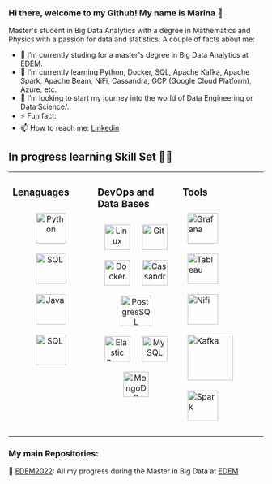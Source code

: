 ### Hi there, welcome to my Github! My name is Marina 👋

Master's student in Big Data Analytics with a degree in Mathematics and Physics with a passion for data and statistics.
A couple of facts about me:

- 🔭 I’m currently studing for a master's degree in Big Data Analytics at [EDEM](https://edem.eu/master-big-data-analytics/).
- 🌱 I’m currently learning Python, Docker, SQL, Apache Kafka, Apache Spark, Apache Beam, NiFi, Cassandra, GCP (Google Cloud Platform), Azure, etc.
- 👯 I’m looking to start my journey into the world of Data Engineering or Data Science/.
- ⚡ Fun fact: 
- 📫 How to reach me: [Linkedin](https://www.linkedin.com/in/marinaperezbarber/)


## In progress learning Skill Set  🧑‍💻 
<table><tr><td valign="top" width="33%">

### Lenaguages  
<div align="center">  
 <a href="https://www.python.org/" target="_blank"><img style="margin: 10px" src="https://profilinator.rishav.dev/skills-assets/python-original.svg" alt="Python" height="60" /></a>
 <img style="margin: 10px" src="https://bugza.info/wp-content/uploads/2020/05/download.png" alt="SQL" height="60" /></a>
 <img style="margin: 10px" src="https://upload.wikimedia.org/wikipedia/en/thumb/3/30/Java_programming_language_logo.svg/1200px-Java_programming_language_logo.svg.png" alt="Java" height="60" /></a>
 <img style="margin: 10px" src="https://blog.chuidiang.org/wp-content/uploads/smooth-spiral.png" alt="SQL" height="60" /></a>  

  
 </td><td valign="top" width="33%">

 ### DevOps and Data Bases
<div align="center">  
  <a href="https://www.linux.org/" target="_blank"><img style="margin: 10px" src="https://profilinator.rishav.dev/skills-assets/linux-original.svg" alt="Linux" height="50" /></a>  
  <a href="https://github.com/" target="_blank"><img style="margin: 10px" src="https://profilinator.rishav.dev/skills-assets/git-scm-icon.svg" alt="Git" height="50" /></a>  
  <a href="https://www.docker.com/" target="_blank"><img style="margin: 10px" src="https://profilinator.rishav.dev/skills-assets/docker-original-wordmark.svg" alt="Docker" height="50" /></a>  
  <a href="https://cassandra.apache.org/_/index.html" target="_blank"><img style="margin: 10px" src="https://profilinator.rishav.dev/skills-assets/apache_cassandra-icon.svg" alt="Cassandra" height="50" /></a>  
<img style="margin: 10px" src="https://upload.wikimedia.org/wikipedia/commons/thumb/2/29/Postgresql_elephant.svg/400px-Postgresql_elephant.svg.png" alt="PostgresSQL" height="60" /></a>  
  <a href="https://www.elastic.co/" target="_blank"><img style="margin: 10px" src="https://profilinator.rishav.dev/skills-assets/elasticsearch.png" alt="Elastic Search" height="50" /></a>
  <a href="https://www.mysql.com/" target="_blank"><img style="margin: 10px" src="https://profilinator.rishav.dev/skills-assets/mysql-original-wordmark.svg" alt="MySQL" height="50" /></a> 
  <a href="https://www.mongodb.com/" target="_blank"><img style="margin: 10px" src="https://profilinator.rishav.dev/skills-assets/mongodb-original-wordmark.svg" alt="MongoDB" height="50" /></a>
 
 
  
 </td><td valign="top" width="33%">
   
  ### Tools  
  <a href="https://grafana.com/" target="_blank"><img style="margin: 10px" src="https://profilinator.rishav.dev/skills-assets/grafana.png" alt="Grafana" height="60" /></a>
  <img style="margin: 10px" src="https://mma.prnewswire.com/media/411941/TABLEAU_SOFTWARE_LOGOjpg_Logo.jpg?p=facebook" alt="Tableau" height="60" /></a> 
  <img style="margin: 10px" src="https://miro.medium.com/max/400/1*b-i9e82pUCgJbsg3lpdFnA.jpeg" alt="Nifi" height="60" /></a>
  <img style="margin: 10px" src="https://i0.wp.com/foxutech.com/wp-content/uploads/2018/02/What-is-Kafka.png?fit=1200%2C1200&ssl=1" alt="Kafka" height="90" /></a>
  <img style="margin: 10px" src="https://upload.wikimedia.org/wikipedia/commons/e/ea/Spark-logo-192x100px.png" alt="Spark" height="60" /></a>
 
</div>
</div>

</td></tr>
</table>


### My main Repositories:

📁 [EDEM2022](https://github.com/marinapb16/EDEM2022): All my progress during the Master in Big Data at [EDEM](https://edem.eu/master-big-data-analytics/)
